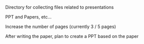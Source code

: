 Directory for collecting files related to presentations

PPT and Papers, etc...



Increase the number of pages (currently 3 / 5 pages)

After writing the paper, plan to create a PPT based on the paper
